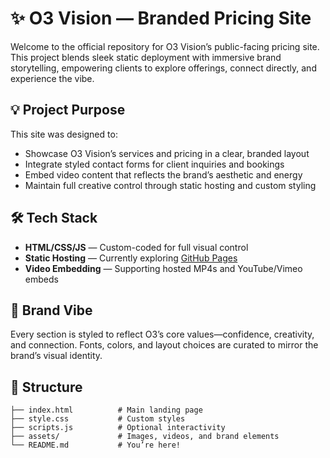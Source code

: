 # ✨ O3 Vision — Branded Pricing Site

Welcome to the official repository for O3 Vision’s public-facing pricing site. This project blends sleek static deployment with immersive brand storytelling, empowering clients to explore offerings, connect directly, and experience the vibe.

## 💡 Project Purpose

This site was designed to:
- Showcase O3 Vision’s services and pricing in a clear, branded layout
- Integrate styled contact forms for client inquiries and bookings
- Embed video content that reflects the brand’s aesthetic and energy
- Maintain full creative control through static hosting and custom styling

## 🛠️ Tech Stack

- **HTML/CSS/JS** — Custom-coded for full visual control
- **Static Hosting** — Currently exploring  [GitHub Pages](https://pages.github.com/)
- **Video Embedding** — Supporting hosted MP4s and YouTube/Vimeo embeds

## 🎨 Brand Vibe

 Every section is styled to reflect O3’s core values—confidence, creativity, and connection. Fonts, colors, and layout choices are curated to mirror the brand’s visual identity.

## 📂 Structure

```plaintext
├── index.html          # Main landing page
├── style.css           # Custom styles
├── scripts.js          # Optional interactivity
├── assets/             # Images, videos, and brand elements
└── README.md           # You’re here!

